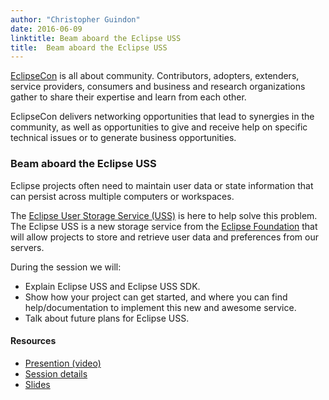 ```yaml
---
author: "Christopher Guindon"
date: 2016-06-09
linktitle: Beam aboard the Eclipse USS
title:  Beam aboard the Eclipse USS
---
```


[EclipseCon](https://www.eclipsecon.org) is all about community. Contributors, adopters, extenders, service providers, consumers and business and research organizations gather to share their expertise and learn from each other. 

EclipseCon delivers networking opportunities that lead to synergies in the community, as well as opportunities to give and receive help on specific technical issues or to generate business opportunities.

### **Beam aboard the Eclipse USS**

Eclipse projects often need to maintain user data or state
information that can persist across multiple computers or workspaces.

The [Eclipse User Storage Service (USS)](https://wiki.eclipse.org/Eclipse_USS) is here to help solve this problem. The Eclipse USS is a new storage service from the [Eclipse Foundation](https://www.eclipse.org) that will allow projects to store and retrieve user data and preferences from our servers.

During the session we will:

* Explain Eclipse USS and Eclipse USS SDK.
* Show how your project can get started, and where you can find help/documentation to implement this new and awesome service.
* Talk about future plans for Eclipse USS.


#### Resources
* [Presention (video)](https://www.infoq.com/presentations/eclipse-uss)
* [Session details](https://www.eclipsecon.org/na2016/session/beam-aboard-eclipse-uss-user-storage-service)
* [Slides](https://chrisguindon.com/eclipseuss/#/slide-index)